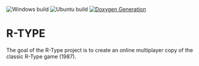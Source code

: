 ![Windows build](https://github.com/MaelTeyssedre/R-TYPE/actions/workflows/R-TYPE_Windows.yml/badge.svg)
![Ubuntu build](https://github.com/MaelTeyssedre/R-TYPE/actions/workflows/R-TYPE_Ubuntu.yml/badge.svg)
[![Doxygen Generation](https://maelteyssedre.github.io/R-TYPE/)](https://github.com/MaelTeyssedre/R-TYPE/actions/workflows/Doxygen.yml/badge.svg)

# R-TYPE

The goal of the R-Type project is to create an online multiplayer
   copy of the classic R-Type game (1987).
